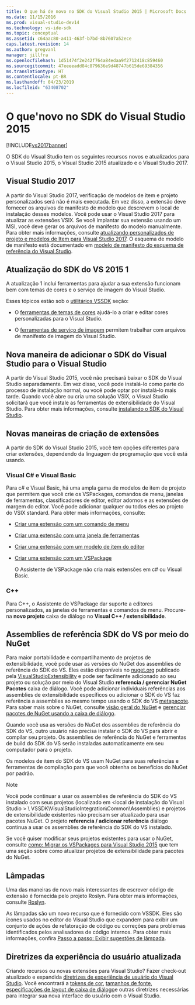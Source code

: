 ```yaml
---
title: O que há de novo no SDK do Visual Studio 2015 | Microsoft Docs
ms.date: 11/15/2016
ms.prod: visual-studio-dev14
ms.technology: vs-ide-sdk
ms.topic: conceptual
ms.assetid: c64aac80-a411-463f-b7bd-8b7607a52ece
caps.latest.revision: 14
ms.author: gregvanl
manager: jillfra
ms.openlocfilehash: 1d51474f2e242f764a84edaa9f2712418c859460
ms.sourcegitcommit: 47eeeeadd84c879636e9d48747b615de69384356
ms.translationtype: HT
ms.contentlocale: pt-BR
ms.lasthandoff: 04/23/2019
ms.locfileid: "63408702"
---
```

# <a name="what39s-new-in-the-visual-studio-2015-sdk"></a>O que&#39;novo no SDK do Visual Studio 2015
[!INCLUDE[vs2017banner](../includes/vs2017banner.md)]

O SDK do Visual Studio tem os seguintes recursos novos e atualizados para o Visual Studio 2015, o Visual Studio 2015 atualizado e o Visual Studio 2017.

## <a name="visual-studio-2017"></a>Visual Studio 2017

A partir do Visual Studio 2017, verificação de modelos de item e projeto personalizados será não é mais executada. Em vez disso, a extensão deve fornecer os arquivos de manifesto de modelo que descrevem o local de instalação desses modelos. Você pode usar o Visual Studio 2017 para atualizar as extensões VSIX. Se você implantar sua extensão usando um MSI, você deve gerar os arquivos de manifesto do modelo manualmente. Para obter mais informações, consulte [atualizando personalizados de projeto e modelos de Item para Visual Studio 2017](/visualstudio/extensibility/upgrading-custom-project-and-item-templates-for-visual-studio-2017?view=vs-2015). O esquema de modelo de manifesto está documentado em [modelo de manifesto do esquema de referência do Visual Studio](/visualstudio/extensibility/visual-studio-template-manifest-schema-reference).

## <a name="vs-2015-sdk-update-1"></a>Atualização do SDK do VS 2015 1
 A atualização 1 inclui ferramentas para ajudar a sua extensão funcionam bem com temas de cores e o serviço de imagem do Visual Studio.

 Esses tópicos estão sob o [utilitários VSSDK](../extensibility/internals/vssdk-utilities.md) seção:

- O [ferramentas de temas de cores](../extensibility/internals/color-theming-tools.md) ajudá-lo a criar e editar cores personalizadas para o Visual Studio.

- O [ferramentas de serviço de imagem](../extensibility/internals/image-service-tools.md) permitem trabalhar com arquivos de manifesto de imagem do Visual Studio.

## <a name="new-way-to-add-the-visual-studio-sdk-to-visual-studio"></a>Nova maneira de adicionar o SDK do Visual Studio para o Visual Studio
 A partir do Visual Studio 2015, você não precisará baixar o SDK do Visual Studio separadamente. Em vez disso, você pode instalá-lo como parte do processo de instalação normal, ou você pode optar por instalá-lo mais tarde. Quando você abre ou cria uma solução VSIX, o Visual Studio solicitará que você instale as ferramentas de extensibilidade do Visual Studio. Para obter mais informações, consulte [instalando o SDK do Visual Studio](../extensibility/installing-the-visual-studio-sdk.md).

## <a name="new-ways-of-creating-extensions"></a>Novas maneiras de criação de extensões
 A partir do SDK do Visual Studio 2015, você tem opções diferentes para criar extensões, dependendo da linguagem de programação que você está usando.

### <a name="visual-c-and-visual-basic"></a>Visual C# e Visual Basic
 Para c# e Visual Basic, há uma ampla gama de modelos de item de projeto que permitem que você crie os VSPackages, comandos de menu, janelas de ferramentas, classificadores de editor, editor adornos e as extensões de margem do editor. Você pode adicionar qualquer ou todos eles ao projeto do VSIX standard. Para obter mais informações, consulte:

- [Criar uma extensão com um comando de menu](../extensibility/creating-an-extension-with-a-menu-command.md)

- [Criar uma extensão com uma janela de ferramentas](../extensibility/creating-an-extension-with-a-tool-window.md)

- [Criar uma extensão com um modelo de item do editor](../extensibility/creating-an-extension-with-an-editor-item-template.md)

- [Criar uma extensão com um VSPackage](../extensibility/creating-an-extension-with-a-vspackage.md)

     O Assistente de VSPackage não cria mais extensões em c# ou Visual Basic.

### <a name="c"></a>C++
 Para C++, o Assistente de VSPackage dar suporte a editores personalizados, as janelas de ferramentas e comandos de menu. Procure-na **novo projeto** caixa de diálogo no **Visual C++ / extensibilidade**.

## <a name="vs-sdk-reference-assemblies-via-nuget"></a>Assemblies de referência SDK do VS por meio do NuGet
 Para maior portabilidade e compartilhamento de projetos de extensibilidade, você pode usar as versões do NuGet dos assemblies de referência do SDK do VS.  Eles estão disponíveis no [nuget.org](http://www.nuget.org) publicado pela [VisualStudioExtensibility](http://www.nuget.org/profiles/VisualStudioExtensibility) e pode ser facilmente adicionado ao seu projeto ou solução por meio do Visual Studio **referencia / gerenciar NuGet Pacotes** caixa de diálogo. Você pode adicionar individuais referências aos assemblies de extensibilidade específicos ou adicionar o SDK do VS faz referência a assemblies ao mesmo tempo usando o SDK do VS [metapacote](http://www.nuget.org/packages/VSSDK_Reference_Assemblies). Para saber mais sobre o NuGet, consulte [visão geral do NuGet](http://docs.nuget.org/) e [gerenciar pacotes de NuGet usando a caixa de diálogo](http://docs.nuget.org/Consume/Package-Manager-Dialog).

 Quando você usa as versões do NuGet dos assemblies de referência do SDK do VS, outro usuário não precisa instalar o SDK do VS para abrir e compilar seu projeto.  Os assemblies de referência do NuGet e ferramentas de build do SDK do VS serão instaladas automaticamente em seu computador para o projeto.

 Os modelos de item do SDK do VS usam NuGet para suas referências e ferramentas de compilação para que você obtenha os benefícios do NuGet por padrão.

> [!NOTE]
> Você pode continuar a usar os assemblies de referência do SDK do VS instalado com seus projetos (localizado em \<local de instalação do Visual Studio > \ VSSDK\VisualStudioIntegration\Common\Assemblies) e projetos de extensibilidade existentes não precisam ser atualizado para usar pacotes NuGet.  O projeto **referencia / adicionar referência** diálogo continua a usar os assemblies de referência do SDK do VS instalado.
>
> Se você quiser modificar seus projetos existentes para usar o NuGet, consulte [como: Migrar os VSPackages para Visual Studio 2015](../extensibility/how-to-migrate-extensibility-projects-to-visual-studio-2015.md) que tem uma seção sobre como atualizar projetos de extensibilidade para pacotes do NuGet.

## <a name="light-bulbs"></a>Lâmpadas
 Uma das maneiras de novo mais interessantes de escrever código de extensão é fornecida pelo projeto Roslyn. Para obter mais informações, consulte [Roslyn](https://github.com/dotnet/Roslyn).

 As lâmpadas são um novo recurso que é fornecido com VSSDK. Eles são ícones usados no editor do Visual Studio que expandem para exibir um conjunto de ações de refatoração de código ou correções para problemas identificados pelos analisadores de código internos. Para obter mais informações, confira [Passo a passo: Exibir sugestões de lâmpada](../extensibility/walkthrough-displaying-light-bulb-suggestions.md).

## <a name="updated-user-experience-guidelines"></a>Diretrizes da experiência do usuário atualizada
 Criando recursos ou novas extensões para Visual Studio? Fazer check-out atualizado e expandida [diretrizes de experiência de usuário do Visual Studio](../extensibility/ux-guidelines/visual-studio-user-experience-guidelines.md).  Você encontrará a [tokens de cor](../extensibility/ux-guidelines/shared-colors-for-visual-studio.md), [tamanhos de fonte](../extensibility/ux-guidelines/fonts-and-formatting-for-visual-studio.md), [especificações de layout de caixa de diálogo](../extensibility/ux-guidelines/layout-for-visual-studio.md)e outras diretrizes necessárias para integrar sua nova interface do usuário com o Visual Studio.
